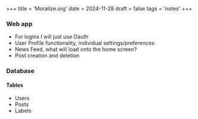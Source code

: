 +++
title = 'Moralize.org'
date = 2024-11-28
draft = false
tags = 'notes'
+++


### Web app
- For logins I will just use Oauth
- User Profile functionality, individual settings/preferences 
- News Feed, what will load onto the home screen?
- Post creation and deletion 



### Database
#### Tables
- Users
- Posts
- Labels